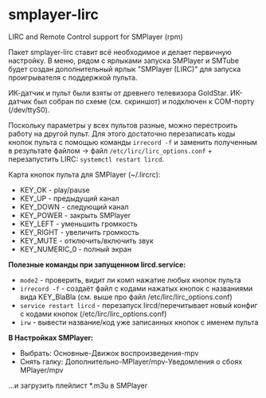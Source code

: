 # smplayer-lirc
LIRC and Remote Control support for SMPlayer (rpm)

Пакет smplayer-lirc ставит всё необходимое и делает первичную настройку. В меню, рядом с ярлыками запуска SMPlayer и SMTube будет создан дополнительный ярлык "SMPlayer (LIRC)" для запуска проигрывателя с поддержкой пульта.

ИК-датчик и пульт были взяты от древнего телевизора GoldStar. ИК-датчик был собран по схеме (см. скриншот) и подключен к COM-порту (/dev/ttyS0). 

Поскольку параметры у всех пультов разные, можно перестроить работу на другой пульт. Для этого достаточно перезаписать коды кнопок пульта с помощью команды `irrecord -f` и заменить полученным в результате файлом -> файл `/etc/lirc/lirc_options.conf` + перезапустить LIRC: `systemctl restart lircd`.

Карта кнопок пульта для SMPlayer (~/.lircrc):
+ KEY_OK - play/pause
+ KEY_UP - предыдущий канал
+ KEY_DOWN - следующий канал
+ KEY_POWER - закрыть SMPlayer
+ KEY_LEFT - уменьшить громкость
+ KEY_RIGHT - увеличить громкость
+ KEY_MUTE - отключить/включить звук
+ KEY_NUMERIC_0 - полный экран

**Полезные команды при запущенном lircd.service:**  
+ `mode2` - проверить, видит ли комп нажатие любых кнопок пульта  
+ `irrecord -f` - создаёт файл с кодами нажатых кнопок с названиями вида KEY_BlaBla (см. выше про файл /etc/lirc/lirc_options.conf)
+ `service restart lircd` - перезапуск lircd/перечитывает новый конфиг с кодами кнопок (/etc/lirc/lirc_options.conf)
+ `irw` - вывести название/код уже записанных кнопок с именем пульта

**В Настройках SMPlayer:**  
+ Выбрать: Основные-Движок воспроизведения-mpv  
+ Снять галку: Дополнительно-MPlayer/mpv-Уведомления о сбоях MPlayer/mpv

...и загрузить плейлист *.m3u в SMPlayer
